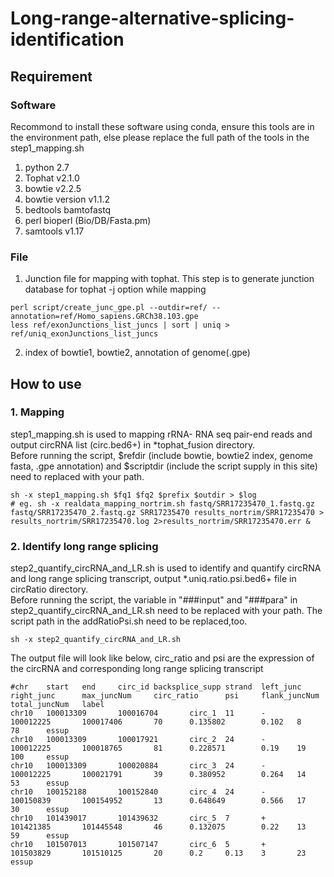 # Long-range-alternative-splicing-identification
## Requirement
### Software
Recommond to install these software using conda, ensure this tools are in the environment path, else please replace the full path of the tools in the step1_mapping.sh
1. python 2.7
2. Tophat v2.1.0
3. bowtie v2.2.5
4. bowtie version v1.1.2
5. bedtools bamtofastq
6. perl bioperl (Bio/DB/Fasta.pm)
7. samtools v1.17
### File
1. Junction file for mapping with tophat. This step is to generate junction database for tophat -j option while mapping
```
perl script/create_junc_gpe.pl --outdir=ref/ --annotation=ref/Homo_sapiens.GRCh38.103.gpe 
less ref/exonJunctions_list_juncs | sort | uniq > ref/uniq_exonJunctions_list_juncs 
```
2. index of bowtie1, bowtie2, annotation of genome(.gpe)
## How to use
### 1. Mapping
step1_mapping.sh is used to mapping rRNA- RNA seq pair-end reads and output circRNA list (circ.bed6+) in *tophat_fusion directory.     
Before running the script, $refdir (include bowtie, bowtie2 index, genome fasta, .gpe annotation) and $scriptdir (include the script supply in this site) need to replaced with your path.
```
sh -x step1_mapping.sh $fq1 $fq2 $prefix $outdir > $log
# eg. sh -x realdata_mapping_nortrim.sh fastq/SRR17235470_1.fastq.gz fastq/SRR17235470_2.fastq.gz SRR17235470 results_nortrim/SRR17235470 > results_nortrim/SRR17235470.log 2>results_nortrim/SRR17235470.err &
```
### 2. Identify long range splicing
step2_quantify_circRNA_and_LR.sh is used to identify and quantify circRNA and long range splicing transcript, output *.uniq.ratio.psi.bed6+ file in circRatio directory.    
Before running the script, the variable in "###input" and "###para" in step2_quantify_circRNA_and_LR.sh need to be replaced with your path. The script path in the addRatioPsi.sh need to be replaced,too.
```
sh -x step2_quantify_circRNA_and_LR.sh
```
The output file will look like below, circ_ratio and psi are the expression of the circRNA and corresponding long range splicing transcript
```
#chr    start   end     circ_id backsplice_supp strand  left_junc       right_junc      max_juncNum     circ_ratio      psi     flank_juncNum   total_juncNum   label
chr10   100013309       100016704       circ_1  11      -       100012225       100017406       70      0.135802        0.102   8       78      essup
chr10   100013309       100017921       circ_2  24      -       100012225       100018765       81      0.228571        0.19    19      100     essup
chr10   100013309       100020884       circ_3  24      -       100012225       100021791       39      0.380952        0.264   14      53      essup
chr10   100152188       100152840       circ_4  24      -       100150839       100154952       13      0.648649        0.566   17      30      essup
chr10   101439017       101439632       circ_5  7       +       101421385       101445548       46      0.132075        0.22    13      59      essup
chr10   101507013       101507147       circ_6  5       +       101503829       101510125       20      0.2     0.13    3       23      essup
```


